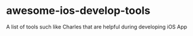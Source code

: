 # awesome-ios-develop-tools
A list of tools such like Charles that are helpful during developing iOS App
